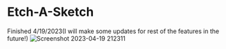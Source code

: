 # Etch-A-Sketch
Finished 4/19/2023(I will make some updates for rest of the features in the future!)
![Screenshot 2023-04-19 212311](https://user-images.githubusercontent.com/107070673/233257591-55aeba82-fd72-4d6c-8a23-35f9c98e1b0c.png)

